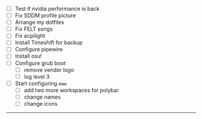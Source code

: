 - [ ] Test if nvidia performance is back
- [ ] Fix SDDM profile picture
- [ ] Arrange my dotfiles
- [ ] Fix FELT songs
- [ ] Fix acpilight
- [ ] Install Timeshift for backup
- [ ] Configure pipewire
- [ ] Install osu!
- [ ] Configure grub boot
	- [ ] remove vendor logo
	- [ ] log level 3
- [ ] Start configuring `eww`
	- [ ] add two more workspaces for polybar
	- [ ] change names
	- [ ] change icons

---
